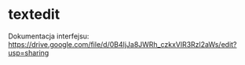 textedit
========












Dokumentacja interfejsu: https://drive.google.com/file/d/0B4ljJa8JWRh_czkxVlR3Rzl2aWs/edit?usp=sharing
